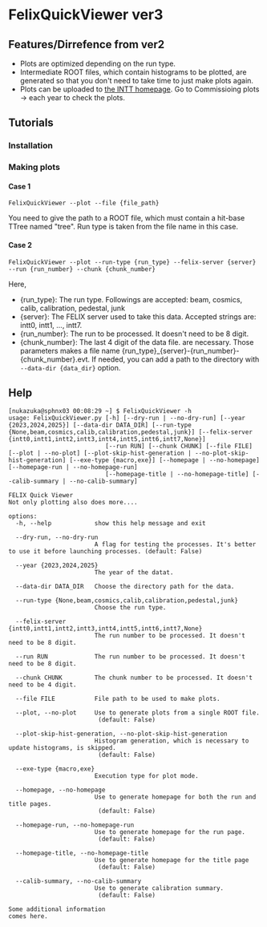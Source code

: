 # FelixQuickViewer ver3

## Features/Dirrefence from ver2
* Plots are optimized depending on the run type.
* Intermediate ROOT files, which contain histograms to be plotted, are generated so that you don't need to take time to just make plots again.
* Plots can be uploaded to [the INTT homepage](https://sphenix-intra.sdcc.bnl.gov/WWW/subsystem/intt/). Go to Commissioing plots -> each year to check the plots.

## Tutorials

### Installation

### Making plots
#### Case 1
```
FelixQuickViewer --plot --file {file_path}
```
You need to give the path to a ROOT file, which must contain a hit-base TTree named "tree".
Run type is taken from the file name in this case.

#### Case 2
```
FelixQuickViewer --plot --run-type {run_type} --felix-server {server} --run {run_number} --chunk {chunk_number}
```
Here,
* {run_type}: The run type. Followings are accepted: beam, cosmics, calib, calibration, pedestal, junk
* {server}: The FELIX server used to take this data. Accepted strings are: intt0, intt1, ..., intt7.
* {run_number}: The run to be processed. It doesn't need to be 8 digit.
* {chunk_number}: The last 4 digit of the data file.
are necessary. Those parameters makes a file name {run_type}_{server}-{run_number}-{chunk_number}.evt.
If needed, you can add a path to the directory with `--data-dir {data_dir}` option.

## Help
```
[nukazuka@sphnx03 00:08:29 ~] $ FelixQuickViewer -h
usage: FelixQuickViewer.py [-h] [--dry-run | --no-dry-run] [--year {2023,2024,2025}] [--data-dir DATA_DIR] [--run-type {None,beam,cosmics,calib,calibration,pedestal,junk}] [--felix-server {intt0,intt1,intt2,intt3,intt4,intt5,intt6,intt7,None}]
                           [--run RUN] [--chunk CHUNK] [--file FILE] [--plot | --no-plot] [--plot-skip-hist-generation | --no-plot-skip-hist-generation] [--exe-type {macro,exe}] [--homepage | --no-homepage] [--homepage-run | --no-homepage-run]
                           [--homepage-title | --no-homepage-title] [--calib-summary | --no-calib-summary]

FELIX Quick Viewer
Not only plotting also does more....

options:
  -h, --help            show this help message and exit

  --dry-run, --no-dry-run
                        A flag for testing the processes. It's better to use it before launching processes. (default: False)

  --year {2023,2024,2025}
                        The year of the datat.

  --data-dir DATA_DIR   Choose the directory path for the data.

  --run-type {None,beam,cosmics,calib,calibration,pedestal,junk}
                        Choose the run type.

  --felix-server {intt0,intt1,intt2,intt3,intt4,intt5,intt6,intt7,None}
                        The run number to be processed. It doesn't need to be 8 digit.

  --run RUN             The run number to be processed. It doesn't need to be 8 digit.

  --chunk CHUNK         The chunk number to be processed. It doesn't need to be 4 digit.

  --file FILE           File path to be used to make plots.

  --plot, --no-plot     Use to generate plots from a single ROOT file.
                         (default: False)

  --plot-skip-hist-generation, --no-plot-skip-hist-generation
                        Histogram generation, which is necessary to update histograms, is skipped.
                         (default: False)

  --exe-type {macro,exe}
                        Execution type for plot mode.

  --homepage, --no-homepage
                        Use to generate homepage for both the run and title pages.
                         (default: False)

  --homepage-run, --no-homepage-run
                        Use to generate homepage for the run page.
                         (default: False)

  --homepage-title, --no-homepage-title
                        Use to generate homepage for the title page
                         (default: False)

  --calib-summary, --no-calib-summary
                        Use to generate calibration summary.
                         (default: False)

Some additional information
comes here.
```
